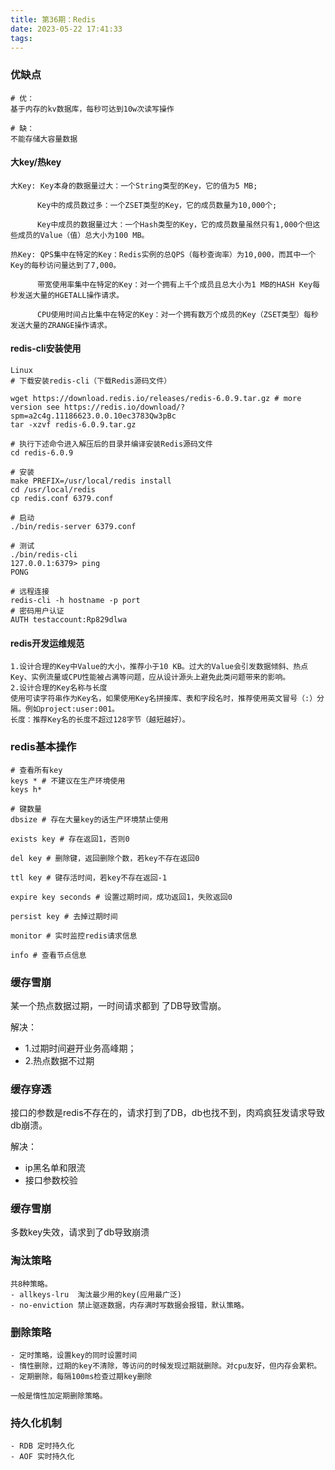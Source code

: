 ```yaml
---
title: 第36期：Redis
date: 2023-05-22 17:41:33
tags:
---
```

### 优缺点
```
# 优：
基于内存的kv数据库，每秒可达到10w次读写操作

# 缺：
不能存储大容量数据
```
#### 大key/热key
```
大Key: Key本身的数据量过大：一个String类型的Key，它的值为5 MB; 
      
      Key中的成员数过多：一个ZSET类型的Key，它的成员数量为10,000个; 
      
      Key中成员的数据量过大：一个Hash类型的Key，它的成员数量虽然只有1,000个但这些成员的Value（值）总大小为100 MB。

热Key: QPS集中在特定的Key：Redis实例的总QPS（每秒查询率）为10,000，而其中一个Key的每秒访问量达到了7,000。
       
      带宽使用率集中在特定的Key：对一个拥有上千个成员且总大小为1 MB的HASH Key每秒发送大量的HGETALL操作请求。

      CPU使用时间占比集中在特定的Key：对一个拥有数万个成员的Key（ZSET类型）每秒发送大量的ZRANGE操作请求。
```

#### redis-cli安装使用
```
Linux
# 下载安装redis-cli（下载Redis源码文件）

wget https://download.redis.io/releases/redis-6.0.9.tar.gz # more version see https://redis.io/download/?spm=a2c4g.11186623.0.0.10ec3783Qw3pBc
tar -xzvf redis-6.0.9.tar.gz

# 执行下述命令进入解压后的目录并编译安装Redis源码文件
cd redis-6.0.9

# 安装
make PREFIX=/usr/local/redis install
cd /usr/local/redis
cp redis.conf 6379.conf

# 启动
./bin/redis-server 6379.conf

# 测试
./bin/redis-cli
127.0.0.1:6379> ping
PONG

# 远程连接
redis-cli -h hostname -p port
# 密码用户认证
AUTH testaccount:Rp829dlwa
```
#### redis开发运维规范
```
1.设计合理的Key中Value的大小，推荐小于10 KB。过大的Value会引发数据倾斜、热点Key、实例流量或CPU性能被占满等问题，应从设计源头上避免此类问题带来的影响。
2.设计合理的Key名称与长度
使用可读字符串作为Key名，如果使用Key名拼接库、表和字段名时，推荐使用英文冒号（:）分隔。例如project:user:001。
长度：推荐Key名的长度不超过128字节（越短越好）。
```
### redis基本操作
```
# 查看所有key
keys * # 不建议在生产环境使用
keys h*

# 键数量
dbsize # 存在大量key的话生产环境禁止使用

exists key # 存在返回1，否则0

del key # 删除键，返回删除个数，若key不存在返回0

ttl key # 键存活时间，若key不存在返回-1

expire key seconds # 设置过期时间，成功返回1，失败返回0

persist key # 去掉过期时间

monitor # 实时监控redis请求信息

info # 查看节点信息
```
### 缓存雪崩
某一个热点数据过期，一时间请求都到
了DB导致雪崩。

解决：
- 1.过期时间避开业务高峰期；
- 2.热点数据不过期

### 缓存穿透
接口的参数是redis不存在的，请求打到了DB，db也找不到，肉鸡疯狂发请求导致db崩溃。

解决：
- ip黑名单和限流
- 接口参数校验

### 缓存雪崩
多数key失效，请求到了db导致崩溃

### 淘汰策略
```
共8种策略。
- allkeys-lru  淘汰最少用的key(应用最广泛)
- no-enviction 禁止驱逐数据，内存满时写数据会报错，默认策略。
```
### 删除策略
```
- 定时策略，设置key的同时设置时间
- 惰性删除，过期的key不清除，等访问的时候发现过期就删除。对cpu友好，但内存会累积。
- 定期删除，每隔100ms检查过期key删除

一般是惰性加定期删除策略。
```

### 持久化机制
```
- RDB 定时持久化
- AOF 实时持久化
```